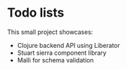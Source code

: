# Todo lists 

This small project showcases: 

- Clojure backend API using Liberator
- Stuart sierra component library
- Malli for schema validation

